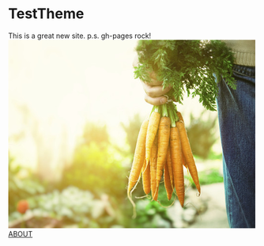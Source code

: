 # TestTheme
This is a great new site.
p.s. gh-pages rock!
![alt text](home-3.jpg)
[ABOUT](about.md)
